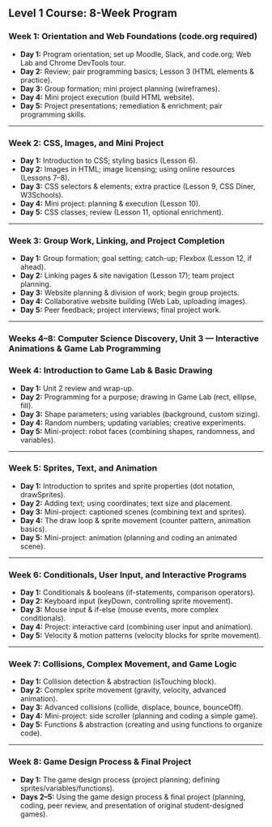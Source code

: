 ## **Level 1 Course: 8-Week Program**

### **Week 1: Orientation and Web Foundations (code.org required)**

- **Day 1:** Program orientation; set up Moodle, Slack, and code.org; Web Lab and Chrome DevTools tour.  
- **Day 2:** Review; pair programming basics; Lesson 3 (HTML elements & practice).  
- **Day 3:** Group formation; mini project planning (wireframes).  
- **Day 4:** Mini project execution (build HTML website).  
- **Day 5:** Project presentations; remediation & enrichment; pair programming skills.

---

### **Week 2: CSS, Images, and Mini Project**

- **Day 1:** Introduction to CSS; styling basics (Lesson 6).  
- **Day 2:** Images in HTML; image licensing; using online resources (Lessons 7–8).  
- **Day 3:** CSS selectors & elements; extra practice (Lesson 9, CSS Diner, W3Schools).  
- **Day 4:** Mini project: planning & execution (Lesson 10).  
- **Day 5:** CSS classes; review (Lesson 11, optional enrichment).

---

### **Week 3: Group Work, Linking, and Project Completion**

- **Day 1:** Group formation; goal setting; catch-up; Flexbox (Lesson 12, if ahead).  
- **Day 2:** Linking pages & site navigation (Lesson 17); team project planning.  
- **Day 3:** Website planning & division of work; begin group projects.  
- **Day 4:** Collaborative website building (Web Lab, uploading images).  
- **Day 5:** Peer feedback; project interviews; final project work.

---

### **Weeks 4–8: Computer Science Discovery, Unit 3 — Interactive Animations & Game Lab Programming**

### **Week 4: Introduction to Game Lab & Basic Drawing**

- **Day 1:** Unit 2 review and wrap-up.  
- **Day 2:** Programming for a purpose; drawing in Game Lab (rect, ellipse, fill).  
- **Day 3:** Shape parameters; using variables (background, custom sizing).  
- **Day 4:** Random numbers; updating variables; creative experiments.  
- **Day 5:** Mini-project: robot faces (combining shapes, randomness, and variables).

---

### **Week 5: Sprites, Text, and Animation**

- **Day 1:** Introduction to sprites and sprite properties (dot notation, drawSprites).  
- **Day 2:** Adding text; using coordinates; text size and placement.  
- **Day 3:** Mini-project: captioned scenes (combining text and sprites).  
- **Day 4:** The draw loop & sprite movement (counter pattern, animation basics).  
- **Day 5:** Mini-project: animation (planning and coding an animated scene).

---

### **Week 6: Conditionals, User Input, and Interactive Programs**

- **Day 1:** Conditionals & booleans (if-statements, comparison operators).  
- **Day 2:** Keyboard input (keyDown, controlling sprite movement).  
- **Day 3:** Mouse input & if-else (mouse events, more complex conditionals).  
- **Day 4:** Project: interactive card (combining user input and animation).  
- **Day 5:** Velocity & motion patterns (velocity blocks for sprite movement).

---

### **Week 7: Collisions, Complex Movement, and Game Logic**

- **Day 1:** Collision detection & abstraction (isTouching block).  
- **Day 2:** Complex sprite movement (gravity, velocity, advanced animation).  
- **Day 3:** Advanced collisions (collide, displace, bounce, bounceOff).  
- **Day 4:** Mini-project: side scroller (planning and coding a simple game).  
- **Day 5:** Functions & abstraction (creating and using functions to organize code).

---

### **Week 8: Game Design Process & Final Project**

- **Day 1:** The game design process (project planning; defining sprites/variables/functions).  
- **Days 2–5:** Using the game design process & final project (planning, coding, peer review, and presentation of original student-designed games).
